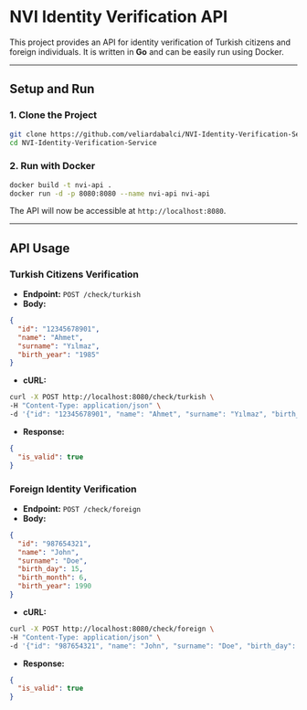 # NVI Identity Verification API

This project provides an API for identity verification of Turkish citizens and foreign individuals. It is written in **Go** and can be easily run using Docker.

---

## Setup and Run

### 1. Clone the Project
```bash
git clone https://github.com/veliardabalci/NVI-Identity-Verification-Service.git
cd NVI-Identity-Verification-Service
```

### 2. Run with Docker
```bash
docker build -t nvi-api .
docker run -d -p 8080:8080 --name nvi-api nvi-api
```

The API will now be accessible at `http://localhost:8080`.

---

## API Usage

### Turkish Citizens Verification
- **Endpoint:** `POST /check/turkish`
- **Body:**
```json
{
  "id": "12345678901",
  "name": "Ahmet",
  "surname": "Yılmaz",
  "birth_year": "1985"
}
```

- **cURL:**
```bash
curl -X POST http://localhost:8080/check/turkish \
-H "Content-Type: application/json" \
-d '{"id": "12345678901", "name": "Ahmet", "surname": "Yılmaz", "birth_year": "1985"}'
```
- **Response:**
```json
{
  "is_valid": true
}
```

### Foreign Identity Verification
- **Endpoint:** `POST /check/foreign`
- **Body:**
```json
{
  "id": "987654321",
  "name": "John",
  "surname": "Doe",
  "birth_day": 15,
  "birth_month": 6,
  "birth_year": 1990
}
```

- **cURL:**
```bash
curl -X POST http://localhost:8080/check/foreign \
-H "Content-Type: application/json" \
-d '{"id": "987654321", "name": "John", "surname": "Doe", "birth_day": 15, "birth_month": 6, "birth_year": 1990}'
```
- **Response:**
```json
{
  "is_valid": true
}
```